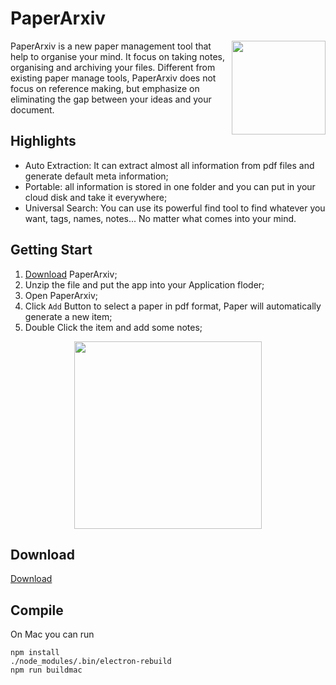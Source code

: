 

# PaperArxiv

<img src="https://user-images.githubusercontent.com/1419566/42982474-04dc27b8-8c14-11e8-8a07-a15e6007c6a8.png" align="right" width="150">

PaperArxiv is a new paper management tool that help to organise your mind. It focus on taking notes, organising and archiving your files. Different from existing paper manage tools, PaperArxiv does not focus on reference making, but emphasize on eliminating the gap between your ideas and your document.

## Highlights

- Auto Extraction: It can extract almost all information from pdf files and generate default meta information;
- Portable: all information is stored in one folder and you can put in your cloud disk and take it everywhere;
- Universal Search: You can use its powerful find tool to find whatever you want, tags, names, notes... No matter what comes into your mind.

## Getting Start
1. [Download](https://github.com/fuzihaofzh/PaperArxiv/releases) PaperArxiv;
2. Unzip the file and put the app into your Application floder;
3. Open PaperArxiv;
4. Click `Add` Button to select a paper in pdf format, Paper will automatically generate a new item;
5. Double Click the item and add some notes;


<p align="center">
  <img src="https://user-images.githubusercontent.com/1419566/50041389-1e49ff00-008f-11e9-9599-e9a70e7f7512.png" width="300">
</p>

## Download
[Download](https://github.com/fuzihaofzh/PaperArxiv/releases)

## Compile
On Mac you can run
```
npm install
./node_modules/.bin/electron-rebuild
npm run buildmac
```
